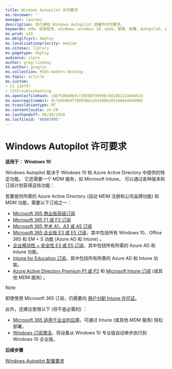 ```yaml
---
title: Windows Autopilot 许可要求
ms.reviewer: ''
manager: laurawi
description: 自行通知 Windows Autopilot 部署的许可要求。
keywords: mdm，安装程序，windows，windows 10，oobe，管理，部署，Autopilot，ztd，0-touch，合作伙伴，msfb，intune
ms.prod: w10
ms.mktglfcycl: deploy
ms.localizationpriority: medium
ms.sitesec: library
ms.pagetype: deploy
audience: itpro
author: greg-lindsay
ms.author: greglin
ms.collection: M365-modern-desktop
ms.topic: article
ms.custom:
- CI 116757
- CSSTroubleshooting
ms.openlocfilehash: c8bf506d0b9c7285087999967dd188122494661d
ms.sourcegitcommit: 0c7e6b9b47788930dca543d86a95348da4b0d902
ms.translationtype: MT
ms.contentlocale: zh-CN
ms.lasthandoff: 08/26/2020
ms.locfileid: "88907995"
---
```

# <a name="windows-autopilot-licensing-requirements"></a>Windows Autopilot 许可要求

**适用于： Windows 10**

Windows Autopilot 取决于 Windows 10 和 Azure Active Directory 中提供的特定功能。 它还需要一个 MDM 服务，如 Microsoft Intune。 可以通过各种版本和订阅计划获得这些功能：

若要提供所需的 Azure Active Directory (自动 MDM 注册和公司品牌功能) 和 MDM 功能，需要以下订阅之一：
- [Microsoft 365 商业版高级订阅](https://www.microsoft.com/microsoft-365/business)
- [Microsoft 365 F1 或 F3 订阅](https://www.microsoft.com/microsoft-365/enterprise/firstline)
- [Microsoft 365 学术 A1、A3 或 A5 订阅](https://www.microsoft.com/education/buy-license/microsoft365/default.aspx)
- [Microsoft 365 企业版 E3 或 E5 订阅](https://www.microsoft.com/microsoft-365/enterprise)，其中包括所有 Windows 10、Office 365 和 EM + S 功能 (Azure AD 和 Intune) 。
- [企业移动性 + 安全性 E3 或 E5 订阅](https://www.microsoft.com/cloud-platform/enterprise-mobility-security)，其中包括所有所需的 Azure AD 和 Intune 功能。
- [Intune for Education 订阅](/intune-education/what-is-intune-for-education)，其中包括所有所需的 Azure AD 和 Intune 功能。
- [Azure Active Directory Premium P1 或 P2](https://azure.microsoft.com/services/active-directory/) 和 [Microsoft Intune 订阅](https://www.microsoft.com/cloud-platform/microsoft-intune) (或其他 MDM 服务) 。

> [!NOTE]
> 即使使用 Microsoft 365 订阅，仍需要向 [用户分配 Intune 许可证](/intune/fundamentals/licenses-assign)。

此外，还建议使用以下 (但不是必需的) ：
- [Microsoft 365 适用于企业的应用](https://www.microsoft.com/p/office-365-proplus/CFQ7TTC0K8R0)，可通过 Intune (或其他 MDM 服务) 轻松部署。
- [Windows 订阅激活](/windows/deployment/windows-10-enterprise-subscription-activation)，将设备从 Windows 10 专业版自动单步执行到 Windows 10 企业版。

**后续步骤**

[Windows Autopilot 配置要求](configuration-requirements.md)